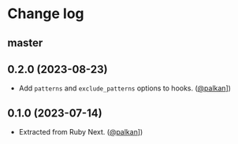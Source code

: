 # Change log

## master

## 0.2.0 (2023-08-23)

- Add `patterns` and `exclude_patterns` options to hooks. ([@palkan][]])

## 0.1.0 (2023-07-14)

- Extracted from Ruby Next. ([@palkan][]])

[@palkan]: https://github.com/palkan
